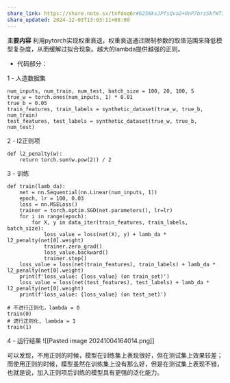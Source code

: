 ```yaml
---
share_link: https://share.note.sx/tnfdoq6r#62SNksJPfsQva2+8nP7brsSkfWTI0jwqeU0OIFLUZpE
share_updated: 2024-12-03T13:03:11+08:00
---
```

**主要内容** 利用pytorch实现权重衰退，权重衰退通过限制参数的取值范围来降低模型复杂度，从而缓解过拟合现象。越大的lambda提供越强的正则。

- 代码部分：

1 - 人造数据集
```
num_inputs, num_train, num_test, batch_size = 100, 20, 100, 5  
true_w = torch.ones(num_inputs, 1) * 0.01  
true_b = 0.05  
train_features, train_labels = synthetic_dataset(true_w, true_b, num_train)  
test_features, test_labels = synthetic_dataset(true_w, true_b, num_test)
```
2 - l2正则项
```
def l2_penalty(w):  
    return torch.sum(w.pow(2)) / 2
```
3 - 训练
```
def train(lamb_da):  
    net = nn.Sequential(nn.Linear(num_inputs, 1))  
    epoch, lr = 100, 0.03  
    loss = nn.MSELoss()  
    trainer = torch.optim.SGD(net.parameters(), lr=lr)  
    for i in range(epoch):  
        for X, y in data_iter(train_features, train_labels, batch_size):  
            loss_value = loss(net(X), y) + lamb_da * l2_penalty(net[0].weight)  
            trainer.zero_grad()  
            loss_value.backward()  
            trainer.step()  
    loss_value = loss(net(train_features), train_labels) + lamb_da * l2_penalty(net[0].weight)  
    print(f'loss_value: {loss_value} (on train_set)')  
    loss_value = loss(net(test_features), test_labels) + lamb_da * l2_penalty(net[0].weight)  
    print(f'loss_value: {loss_value} (on test_set)')

# 不进行正则化，lambda = 0  
train(0)  
# 进行正则化, lambda = 1  
train(1)
```
4 - 运行结果
![[Pasted image 20241004164014.png]]

可以发现，不用正则的时候，模型在训练集上表现很好，但在测试集上效果较差；
而使用正则的时候，模型虽然在训练集上没有那么好，但是在测试集上表现不错，也就是说，加入正则项后训练的模型具有更强的泛化能力。
